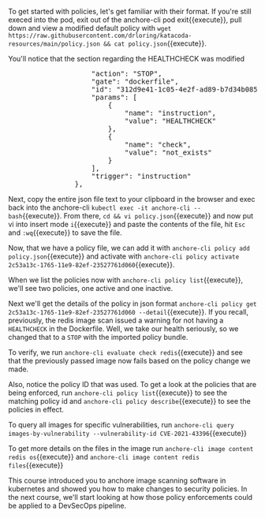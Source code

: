 To get started with policies, let's get familiar with their format.  If you're still execed into the pod, exit out of the anchore-cli pod exit{{execute}}, pull down and view a modified default policy with `wget https://raw.githubusercontent.com/drloring/katacoda-resources/main/policy.json && cat policy.json`{{execute}}.

You'll notice that the section regarding the HEALTHCHECK was modified
<pre>
                    "action": "STOP",
                    "gate": "dockerfile",
                    "id": "312d9e41-1c05-4e2f-ad89-b7d34b0855bb",
                    "params": [
                        {
                            "name": "instruction",
                            "value": "HEALTHCHECK"
                        },
                        {
                            "name": "check",
                            "value": "not_exists"
                        }
                    ],
                    "trigger": "instruction"
                },
</pre>

Next, copy the entire json file text to your clipboard in the browser and exec back into the anchore-cli `kubectl exec -it anchore-cli -- bash`{{execute}}.  From there, `cd && vi policy.json`{{execute}} and now put vi into insert mode `i`{{execute}} and paste the contents of the file, hit `Esc` and `:wq`{{execute}} to save the file.

Now, that we have a policy file, we can add it with `anchore-cli policy add policy.json`{{execute}} and activate with `anchore-cli policy activate 2c53a13c-1765-11e9-82ef-23527761d060`{{execute}}.

When we list the policies now with `anchore-cli policy list`{{execute}}, we'll see two policies, one active and one inactive.

Next we'll get the details of the policy in json format `anchore-cli policy get 2c53a13c-1765-11e9-82ef-23527761d060 --detail`{{execute}}.  If you recall, previously, the redis image scan issued a warning for not having a `HEALTHCHECK` in the Dockerfile.  Well, we take our health seriously, so we changed that to a `STOP` with the imported policy bundle.

To verify, we run `anchore-cli evaluate check redis`{{execute}} and see that the previously passed image now fails based on the policy change we made.

Also, notice the policy ID that was used.  To get a look at the policies that are being enforced, run `anchore-cli policy list`{{execute}} to see the matching policy id and `anchore-cli policy describe`{{execute}} to see the policies in effect.

To query all images for specific vulnerabilities, run `anchore-cli query images-by-vulnerability --vulnerability-id CVE-2021-43396`{{execute}}

To get more details on the files in the image run `anchore-cli image content redis os`{{execute}} and `anchore-cli image content redis files`{{execute}}


This course introduced you to anchore image scanning software in kubernetes and showed you how to make changes to security policies.  In the next course, we'll start looking at how those policy enforcements could be applied to a DevSecOps pipeline.
